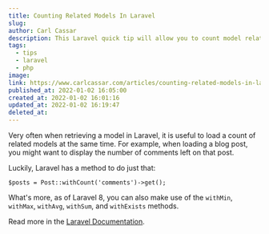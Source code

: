 ```yaml
---
title: Counting Related Models In Laravel
slug: 
author: Carl Cassar
description: This Laravel quick tip will allow you to count model relations whilst ensuring you don't encounter an N+1 problem.
tags:
  - tips
  - laravel
  - php
image: 
link: https://www.carlcassar.com/articles/counting-related-models-in-laravel
published_at: 2022-01-02 16:05:00
created_at: 2022-01-02 16:01:16
updated_at: 2022-01-02 16:19:47
deleted_at:
---
```

Very often when retrieving a model in Laravel, it is useful to load a count of related models at the same time. For example, when loading a blog post, you might want to display the number of comments left on that post.

Luckily, Laravel has a method to do just that:

```
$posts = Post::withCount('comments')->get();
```

What's more, as of Laravel 8, you can also make use of the `withMin`, `withMax`, `withAvg`, `withSum`, and `withExists` methods.

Read more in the [Laravel Documentation](https://laravel.com/docs/8.x/eloquent-relationships#counting-related-models).
